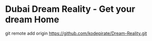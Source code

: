 # Dubai Dream Reality - Get your dream Home
git remote add origin https://github.com/kodepirate/Dream-Reality.git
